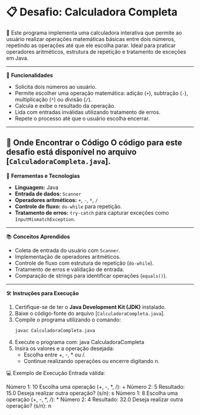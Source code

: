 # 📋 Desafio: Calculadora Completa

📝 Este programa implementa uma calculadora interativa que permite ao usuário realizar operações matemáticas básicas entre dois números, repetindo as operações até que ele escolha parar. Ideal para praticar operadores aritméticos, estrutura de repetição e tratamento de exceções em Java.

---

🧩 **Funcionalidades**
- Solicita dois números ao usuário.
- Permite escolher uma operação matemática: adição (`+`), subtração (`-`), multiplicação (`*`) ou divisão (`/`).
- Calcula e exibe o resultado da operação.
- Lida com entradas inválidas utilizando tratamento de erros.
- Repete o processo até que o usuário escolha encerrar.

---

📂 **Onde Encontrar o Código**
O código para este desafio está disponível no arquivo [`CalculadoraCompleta.java`].
---

🔧 **Ferramentas e Tecnologias**
- **Linguagem:** Java
- **Entrada de dados:** `Scanner`
- **Operadores aritméticos:** `+`, `-`, `*`, `/`
- **Controle de fluxo:** `do-while` para repetição.
- **Tratamento de erros:** `try-catch` para capturar exceções como `InputMismatchException`.

---

📚 **Conceitos Aprendidos**
- Coleta de entrada do usuário com `Scanner`.
- Implementação de operadores aritméticos.
- Controle de fluxo com estrutura de repetição (`do-while`).
- Tratamento de erros e validação de entrada.
- Comparação de strings para identificar operações (`equals()`).

---

🛠️ **Instruções para Execução**
1. Certifique-se de ter o **Java Development Kit (JDK)** instalado.
2. Baixe o código-fonte do arquivo [`CalculadoraCompleta.java`].
3. Compile o programa utilizando o comando:
   ```bash
   javac CalculadoraCompleta.java
4. Execute o programa com:
   java CalculadoraCompleta
5. Insira os valores e a operação desejada:
    * Escolha entre +, -, * ou /.
    * Continue realizando operações ou encerre digitando n.

💻 Exemplo de Execução Entrada válida:

Número 1: 10
Escolha uma operação (+, -, *, /): +
Número 2: 5
Resultado: 15.0
Deseja realizar outra operação? (s/n): s
Número 1: 8
Escolha uma operação (+, -, *, /): *
Número 2: 4
Resultado: 32.0
Deseja realizar outra operação? (s/n): n


